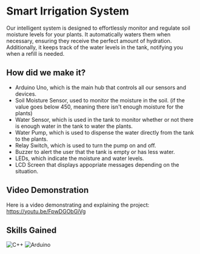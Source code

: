 # Smart Irrigation System

Our intelligent system is designed to effortlessly monitor and regulate soil moisture levels for your plants. It automatically waters them when necessary, ensuring they receive the perfect amount of hydration. Additionally, it keeps track of the water levels in the tank, notifying you when a refill is needed.


## How did we make it?

- Arduino Uno, which is the main hub that controls all our sensors and devices.
- Soil Moisture Sensor, used to monitor the moisture in the soil. (if the value goes below 450, meaning there isn't enough moisture for the plants)
- Water Sensor, which is used in the tank to monitor whether or not there is enough water in the tank to water the plants.
- Water Pump, which is used to dispense the water directly from the tank to the plants.
- Relay Switch, which is used to turn the pump on and off.
- Buzzer to alert the user that the tank is empty or has less water.
- LEDs, which indicate the moisture and water levels.
- LCD Screen that displays appopriate messages depending on the situation.

## Video Demonstration

Here is a video demonstrating and explaining the project: https://youtu.be/FpwDGObGiVg

## Skills Gained

![C++](https://img.shields.io/badge/C%2B%2B-00599C?style=for-the-badge&logo=c%2B%2B&logoColor=white)
![Arduino](https://img.shields.io/badge/Arduino-00979D?style=for-the-badge&logo=Arduino&logoColor=white)
